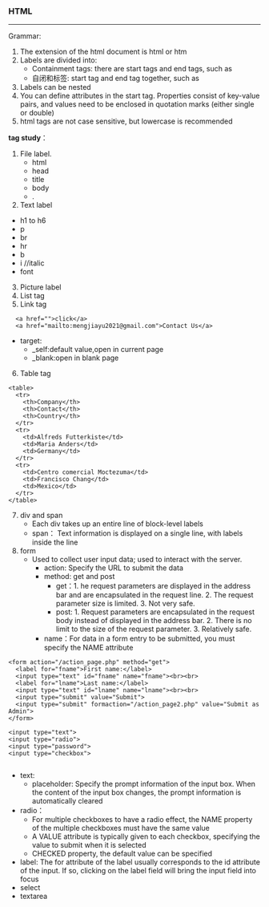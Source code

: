 <h3>HTML</h3>

---

Grammar:  
1. The extension of the html document is html or htm  
2. Labels are divided into:  
   - Containment tags: there are start tags and end tags, such as <html></html>     
   - 自闭和标签: start tag and end tag together, such as <br/>
3. Labels can be nested
4. You can define attributes in the start tag. Properties consist of key-value pairs, and values need to be enclosed in quotation marks (either single or double)
5. html tags are not case sensitive, but lowercase is recommended

<b>tag study</b>：  
1. File label. 
   - html
   - head
   - title
   - body
   - <!DOCTYPE html>. 
2. Text label
  - h1 to h6
  - p
  - br
  - hr
  - b
  - i //italic
  - font

3. Picture label
4. List tag
5. Link tag
```
  <a href="">click</a>
  <a href="mailto:mengjiayu2021@gmail.com">Contact Us</a>
```  
  - target:
    - _self:default value,open in current page
    - _blank:open in blank page
6. Table tag
```
<table>
  <tr>
    <th>Company</th>
    <th>Contact</th>
    <th>Country</th>
  </tr>
  <tr>
    <td>Alfreds Futterkiste</td>
    <td>Maria Anders</td>
    <td>Germany</td>
  </tr>
  <tr>
    <td>Centro comercial Moctezuma</td>
    <td>Francisco Chang</td>
    <td>Mexico</td>
  </tr>
</table>
```
7. div and span  
   - Each div takes up an entire line of block-level labels
   - span： Text information is displayed on a single line, with labels inside the line
8. form
   - Used to collect user input data; used to interact with the server. 
     - action: Specify the URL to submit the data
     - method: get and post
       - get：1. he request parameters are displayed in the address bar and are encapsulated in the request line. 
              2. The request parameter size is limited. 
              3. Not very safe. 
       - post: 1. Request parameters are encapsulated in the request body instead of displayed in the address bar. 
               2. There is no limit to the size of the request parameter. 
               3. Relatively safe. 
     - name：For data in a form entry to be submitted, you must specify the NAME attribute

```
<form action="/action_page.php" method="get">
  <label for="fname">First name:</label>
  <input type="text" id="fname" name="fname"><br><br>
  <label for="lname">Last name:</label>
  <input type="text" id="lname" name="lname"><br><br>
  <input type="submit" value="Submit">
  <input type="submit" formaction="/action_page2.php" value="Submit as Admin">
</form>
```
```
<input type="text">  
<input type="radio">
<input type="password">
<input type="checkbox">
  
```
- text:
  * placeholder: Specify the prompt information of the input box. When the content of the input box changes, the prompt information is automatically cleared  
- radio：
  * For multiple checkboxes to have a radio effect, the NAME property of the multiple checkboxes must have the same value
  * A VALUE attribute is typically given to each checkbox, specifying the value to submit when it is selected
  * CHECKED property, the default value can be specified
- label: The for attribute of the label usually corresponds to the id attribute of the input. If so, clicking on the label field will bring the input field into focus  
- select
- textarea 
